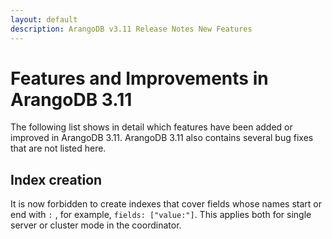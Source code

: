 ```yaml
---
layout: default
description: ArangoDB v3.11 Release Notes New Features
---
```

Features and Improvements in ArangoDB 3.11
==========================================

The following list shows in detail which features have been added or improved in
ArangoDB 3.11. ArangoDB 3.11 also contains several bug fixes that are not listed
here.


Index creation
---------------

It is now forbidden to create indexes that cover fields whose names start or end 
with `:` , for example, `fields: ["value:"]`. This applies both for single server
or cluster mode in the coordinator.


